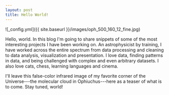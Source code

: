 ```yaml
---
layout: post
title: Hello World!
---
```


![_config.yml]({{ site.baseurl }}/images/oph_500_160_12_fine.jpg)

Hello, world.  In this blog I'm going to share snippets of some of the most interesting projects I have been working on.  An astrophysicist by training, I have worked across the entire spectrum from data processing and cleaning to data analysis, visualization and presentation.  I love data, finding patterns in data, and being challenged with complex and even arbitrary datasets.  I also love cats, chess, learning languages and cinema.

I'll leave this false-color infrared image of my favorite corner of the Universe---the molecular cloud in Ophiuchus---here as a teaser of what is to come.  Stay tuned, world!
